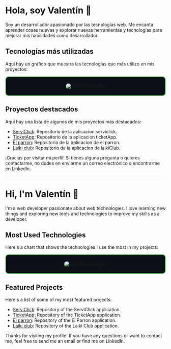 # Hola, soy Valentín 👋

Soy un desarrollador apasionado por las tecnologías web. Me encanta aprender cosas nuevas y explorar nuevas herramientas y tecnologías para mejorar mis habilidades como desarrollador.

## Tecnologías más utilizadas

Aquí hay un gráfico que muestra las tecnologías que más utilizo en mis proyectos:

<div align="center" style="background-color: #0D1117; padding: 20px; border: 2px solid #4CAF50; border-radius: 10px;">
  <img src="https://github-readme-stats.vercel.app/api/top-langs/?username=valencaceres&layout=compact&theme=dark&card_width=445&card_height=250" alt="Top Tecnologías" style="border-radius: 10px;">
</div>




## Proyectos destacados

Aquí hay una lista de algunos de mis proyectos más destacados:

- [ServiClick](https://github.com/cmatus/ServiClick): Repositorio de la aplicacion serviclick.
- [TicketApp](https://github.com/cmatus/ticket-app): Repositorio de la aplicacion ticketApp.
- [El parron](https://github.com/cmatus/elparron-2022): Repositorio de la aplicacion de el parron.
- [Laiki club](https://github.com/cmatus/laiki): Repositorio de la aplicacion de laikiClub.

¡Gracias por visitar mi perfil! Si tienes alguna pregunta o quieres contactarme, no dudes en enviarme un correo electrónico o encontrarme en LinkedIn.



<hr style="background-color: #e1e4e8; height: 1px; border: none;">




# Hi, I'm Valentín 👋
I'm a web developer passionate about web technologies. I love learning new things and exploring new tools and technologies to improve my skills as a developer.

## Most Used Technologies
Here's a chart that shows the technologies I use the most in my projects:

<div align="center" style="background-color: #0D1117; padding: 20px; border: 2px solid #4CAF50; border-radius: 10px;">
  <img src="https://github-readme-stats.vercel.app/api/top-langs/?username=valencaceres&layout=compact&theme=dark&card_width=445&card_height=250" alt="Top Technologies" style="border-radius: 10px;">
</div>

## Featured Projects
Here's a list of some of my most featured projects:

- [ServiClick](https://github.com/cmatus/ServiClick): Repository of the ServiClick application.
- [TicketApp](https://github.com/cmatus/ticket-app): Repository of the TicketApp application.
- [El parron](https://github.com/cmatus/elparron-2022): Repository of the El Parron application.
- [Laiki club](https://github.com/cmatus/laiki): Repository of the Laiki Club application.


Thanks for visiting my profile! If you have any questions or want to contact me, feel free to send me an email or find me on LinkedIn.
